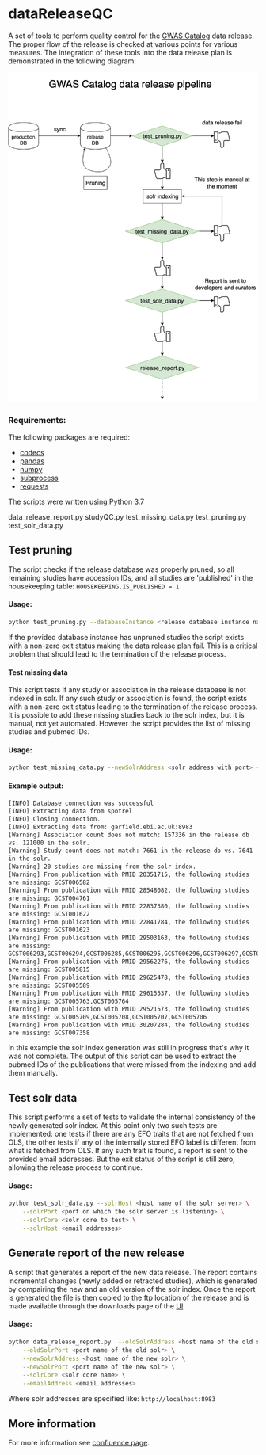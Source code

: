 # dataReleaseQC

A set of tools to perform quality control for the [GWAS Catalog](https://www.ebi.ac.uk/gwas) data release. The proper flow of the release is checked at various points for various measures. The integration of these tools into the data release plan is demonstrated in the following diagram:

![Data release QC](./data_release_QC_flow.png)

### Requirements:

The following packages are required:

* [codecs](https://docs.python.org/2/library/codecs.html)
* [pandas](https://pandas.pydata.org)
* [numpy](https://www.numpy.org/)
* [subprocess](https://docs.python.org/2/library/subprocess.html)
* [requests](https://2.python-requests.org/en/master/)

The scripts were written using Python 3.7

data_release_report.py  studyQC.py  test_missing_data.py  test_pruning.py  test_solr_data.py

## Test pruning

The script checks if the release database was properly pruned, so all remaining studies have accession IDs, and all studies are 'published' in the housekeeping table: `HOUSEKEEPING.IS_PUBLISHED = 1`

#### Usage:

```bash
python test_pruning.py --databaseInstance <release database instance name>
```

If the provided database instance has unpruned studies the script exists with a non-zero exit status making the data release plan fail. This is a critical problem that should lead to the termination of the release process.


#### Test missing data

This script tests if any study or association in the release database is not indexed in solr. If any such study or association is found, the script exists with a non-zero exit status leading to the termination of the release process. It is possible to add these missing studies back to the solr index, but it is manual, not yet automated. However the script provides the list of missing studies and pubmed IDs.

#### Usage:

```bash
python test_missing_data.py --newSolrAddress <solr address with port> --fatSolrCore <gwas solr core> --releaseDB <release database instance>
```

#### Example output:

```
[INFO] Database connection was successful
[INFO] Extracting data from spotrel
[INFO] Closing connection.
[INFO] Extracting data from: garfield.ebi.ac.uk:8983
[Warning] Association count does not match: 157336 in the release db vs. 121000 in the solr.
[Warning] Study count does not match: 7661 in the release db vs. 7641 in the solr.
[Warning] 20 studies are missing from the solr index.
[Warning] From publication with PMID 20351715, the following studies are missing: GCST006582
[Warning] From publication with PMID 28548082, the following studies are missing: GCST004761
[Warning] From publication with PMID 22837380, the following studies are missing: GCST001622
[Warning] From publication with PMID 22841784, the following studies are missing: GCST001623
[Warning] From publication with PMID 29503163, the following studies are missing: GCST006293,GCST006294,GCST006285,GCST006295,GCST006296,GCST006297,GCST006298
[Warning] From publication with PMID 29562276, the following studies are missing: GCST005815
[Warning] From publication with PMID 29625478, the following studies are missing: GCST005589
[Warning] From publication with PMID 29615537, the following studies are missing: GCST005763,GCST005764
[Warning] From publication with PMID 29521573, the following studies are missing: GCST005709,GCST005708,GCST005707,GCST005706
[Warning] From publication with PMID 30207284, the following studies are missing: GCST007358
```

In this example the solr index generation was still in progress that's why it was not complete. The output of this script can be used to extract the pubmed IDs of the publications that were missed from the indexing and add them manually.

## Test solr data

This script performs a set of tests to validate the internal consistency of the newly generated solr index. At this point only two such tests are implemented: one tests if there are any EFO traits that are not fetched from OLS, the other tests if any of the internally stored EFO label is different from what is fetched from OLS. If any such trait is found, a report is sent to the provided email addresses. But the exit status of the script is still zero, allowing the release process to continue.

#### Usage:

```bash
python test_solr_data.py --solrHost <host name of the solr server> \
    --solrPort <port on which the solr server is listening> \
    --solrCore <solr core to test> \
    --solrHost <email addresses>
```

## Generate report of the new release

A script that generates a report of the new data release. The report contains incremental changes (newly added or retracted studies), which is generated by compairing the new and an old version of the solr index. Once the report is generated the file is then copied to the ftp location of the release and is made available through the downloads page of the [UI](https://www.ebi.ac.uk/gwas/docs/file-downloads)


#### Usage:

```bash
python data_release_report.py  --oldSolrAddress <host name of the old solr> \
    --oldSolrPort <port name of the old solr> \
    --newSolrAddress <host name of the new solr> \
    --newSolrPort <port name of the new solr> \
    --solrCore <solr core name> \
    --emailAddress <email addresses>
```

Where solr addresses are specified like: `http://localhost:8983`



## More information

For more information see [confluence page](https://www.ebi.ac.uk/seqdb/confluence/display/GOCI/dataFeleaseQC+tool).
